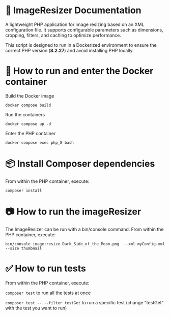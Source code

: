 # 📖 ImageResizer Documentation
A lightweight PHP application for image resizing based on an XML configuration file. It supports configurable parameters such as dimensions, cropping, filters, and caching to optimize performance.

This script is designed to run in a Dockerized environment to ensure the correct PHP version (__8.2.27__) and avoid installing PHP locally.

# 🐳 How to run and enter the Docker container
Build the Docker image

`docker compose build`

Run the containers

`docker compose up -d`

Enter the PHP container

`docker compose exec php_8 bash`

# 📦 Install Composer dependencies
From within the PHP container, execute:

`composer install`

# 📷 How to run the imageResizer
The ImageResizer can be run with a bin/console command. From within the PHP container, execute:

`bin/console image:resize Dark_Side_of_the_Moon.png  --xml myConfig.xml --size thumbnail`

# ✅ How to run tests
From within the PHP container, execute:

`composer test` to run all the tests at once

`composer test -- --filter testGet` to run a specific test (change "testGet" with the test you want to run)
